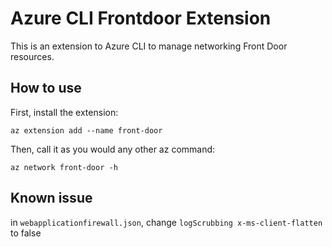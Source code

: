 # Azure CLI Frontdoor Extension #
This is an extension to Azure CLI to manage networking Front Door resources.

## How to use ##
First, install the extension:
```
az extension add --name front-door
```

Then, call it as you would any other az command:
```
az network front-door -h
```

## Known issue
in `webapplicationfirewall.json`, change `logScrubbing x-ms-client-flatten` to false